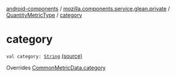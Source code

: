 [android-components](../../index.md) / [mozilla.components.service.glean.private](../index.md) / [QuantityMetricType](index.md) / [category](./category.md)

# category

`val category: `[`String`](https://kotlinlang.org/api/latest/jvm/stdlib/kotlin/-string/index.html) [(source)](https://github.com/mozilla-mobile/android-components/blob/master/components/service/glean/src/main/java/mozilla/components/service/glean/private/QuantityMetricType.kt#L22)

Overrides [CommonMetricData.category](../-common-metric-data/category.md)

